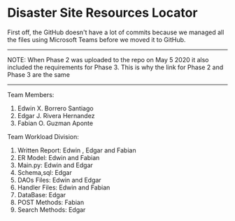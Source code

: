 # Disaster Site Resources Locator
First off, the GitHub doesn't have a lot of commits because we managed all the files using Microsoft Teams before we moved it to GitHub.
*********************************************************************************************************************************
NOTE: When Phase 2 was uploaded to the repo on May 5 2020 it also included the requirements for Phase 3. This is why the link for Phase 2 and Phase 3 are the same
*********************************************************************************************************************************
Team Members:
 1. Edwin X. Borrero Santiago
 2. Edgar J. Rivera Hernandez
 3. Fabian O. Guzman Aponte 

 Team Workload Division:
 1. Written Report: Edwin , Edgar and Fabian
 2. ER Model: Edwin and Fabian
 3. Main.py: Edwin and Edgar
 4. Schema,sql: Edgar
 5. DAOs Files: Edwin and Edgar
 6. Handler Files: Edwin and Fabian
 7. DataBase: Edgar
 8. POST Methods: Fabian
 9. Search Methods: Edgar

